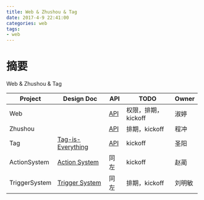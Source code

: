 ```yaml
---
title: Web & Zhushou & Tag
date: 2017-4-9 22:41:00
categories: web
tags:
- web
---
```


# 摘要

Web & Zhushou & Tag

<!-- more -->

| Project       | Design Doc                               | API                                      | TODO          | Owner |
| ------------- | ---------------------------------------- | ---------------------------------------- | ------------- | ----- |
| Web           |                                          | [API](http://wiki.office.test.youhujia.com/2017/04/07/web-api/) | 权限，排期，kickoff | 淑婷    |
| Zhushou       |                                          | [API](http://wiki.office.test.youhujia.com/2017/04/05/zhushou-2.0-api/) | 排期，kickoff    | 程冲    |
| Tag           | [Tag-is-Everything](http://wiki.office.test.youhujia.com/2017/03/29/tag-is-everything/) | [API](http://wiki.office.test.youhujia.com/2017/04/06/tag-is-everything-api/) | kickoff       | 圣阳    |
| ActionSystem  | [Action System](http://wiki.office.test.youhujia.com/2017/04/05/book_and_exec_action/) | 同左                                       | kickoff       | 赵蔺    |
| TriggerSystem | [Trigger System](http://wiki.office.test.youhujia.com/2017/03/29/pull-the-trigger/) | 同左                                       | 排期，kickoff    | 刘明敏   |
